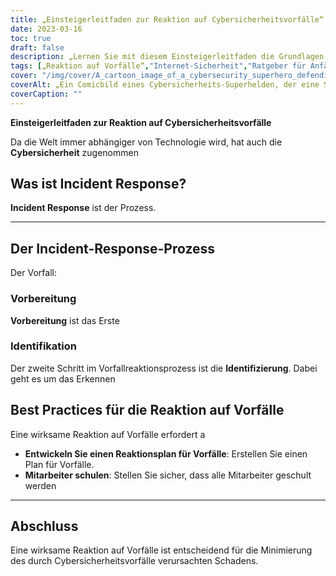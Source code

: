 ```yaml
---
title: „Einsteigerleitfaden zur Reaktion auf Cybersicherheitsvorfälle“
date: 2023-03-16
toc: true
draft: false
description: „Lernen Sie mit diesem Einsteigerleitfaden die Grundlagen der Reaktion auf Vorfälle und des Umgangs mit Cybersicherheitsvorfällen.“
tags: [„Reaktion auf Vorfälle“,"Internet-Sicherheit","Ratgeber für Anfänger","Datenschutz","Datensicherheit","IT Sicherheit","Netzwerksicherheit","Cyberangriffe","Informationssicherheit",„Cyberkriminalität“,„digitale Sicherheit“,"IT Infrastruktur",„Datenverstöße“,„Cyber-Bedrohungen“,„Cyber-Abwehr“,„Vorfallmanagement“,"Datenwiederherstellung",„Sicherheitsplanung“,"Risikomanagement",„Cybersicherheitsstrategie“]
cover: "/img/cover/A_cartoon_image_of_a_cybersecurity_superhero_defending_a_city.png"
coverAlt: „Ein Comicbild eines Cybersicherheits-Superhelden, der eine Stadt gegen Cyberbedrohungen verteidigt.“
coverCaption: ""
---
```


**Einsteigerleitfaden zur Reaktion auf Cybersicherheitsvorfälle**

Da die Welt immer abhängiger von Technologie wird, hat auch die **Cybersicherheit** zugenommen

## Was ist Incident Response?

**Incident Response** ist der Prozess.

______

## Der Incident-Response-Prozess

Der Vorfall:

### Vorbereitung

**Vorbereitung** ist das Erste

### Identifikation

Der zweite Schritt im Vorfallreaktionsprozess ist die **Identifizierung**. Dabei geht es um das Erkennen

## Best Practices für die Reaktion auf Vorfälle

Eine wirksame Reaktion auf Vorfälle erfordert a

- **Entwickeln Sie einen Reaktionsplan für Vorfälle**: Erstellen Sie einen Plan für Vorfälle.
- **Mitarbeiter schulen**: Stellen Sie sicher, dass alle Mitarbeiter geschult werden
______

## Abschluss

Eine wirksame Reaktion auf Vorfälle ist entscheidend für die Minimierung des durch Cybersicherheitsvorfälle verursachten Schadens.